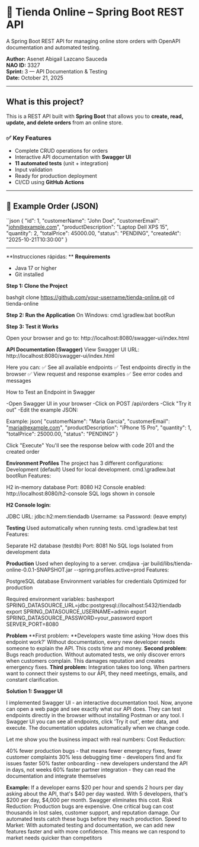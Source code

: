 # 🛒 Tienda Online – Spring Boot REST API

A Spring Boot REST API for managing online store orders with OpenAPI documentation and automated testing.

**Author:** Asenet Abigail Lazcano Sauceda  
**NAO ID:** 3327  
**Sprint:** 3 — API Documentation & Testing  
**Date:** October 21, 2025  

---

## What is this project?

This is a REST API built with **Spring Boot** that allows you to **create, read, update, and delete orders** from an online store.

### ✅ Key Features
- Complete CRUD operations for orders
- Interactive API documentation with **Swagger UI**
- **11 automated tests** (unit + integration)
- Input validation
- Ready for production deployment
- CI/CD using **GitHub Actions**

---

## 🧾 Example Order (JSON)

``json
{
  "id": 1,
  "customerName": "John Doe",
  "customerEmail": "john@example.com",
  "productDescription": "Laptop Dell XPS 15",
  "quantity": 2,
  "totalPrice": 45000.00,
  "status": "PENDING",
  "createdAt": "2025-10-21T10:30:00"
}

---
**Instrucciones rápidas:
**
**Requirements**

- Java 17 or higher
- Git installed

**Step 1: Clone the Project**

bashgit clone https://github.com/your-username/tienda-online.git
cd tienda-online

**Step 2: Run the Application**
On Windows:
cmd.\gradlew.bat bootRun

**Step 3: Test it Works**

Open your browser and go to:
http://localhost:8080/swagger-ui/index.html

**API Documentation (Swagger)**
View Swagger UI
URL: http://localhost:8080/swagger-ui/index.html

Here you can:
✅ See all available endpoints
✅ Test endpoints directly in the browser
✅ View request and response examples
✅ See error codes and messages

How to Test an Endpoint in Swagger

-Open Swagger UI in your browser
-Click on POST /api/orders
-Click "Try it out"
-Edit the example JSON:

Example: 
json{
  "customerName": "Maria Garcia",
  "customerEmail": "maria@example.com",
  "productDescription": "iPhone 15 Pro",
  "quantity": 1,
  "totalPrice": 25000.00,
  "status": "PENDING"
}

Click "Execute"
You'll see the response below with code 201 and the created order

**Environment Profiles**
The project has 3 different configurations:
Development (default)
Used for local development.
cmd.\gradlew.bat bootRun
Features:

H2 in-memory database
Port: 8080
H2 Console enabled: http://localhost:8080/h2-console
SQL logs shown in console

**H2 Console login:**

JDBC URL: jdbc:h2:mem:tiendadb
Username: sa
Password: (leave empty)

**Testing**
Used automatically when running tests.
cmd.\gradlew.bat test
Features:

Separate H2 database (testdb)
Port: 8081
No SQL logs
Isolated from development data

**Production**
Used when deploying to a server.
cmdjava -jar build/libs/tienda-online-0.0.1-SNAPSHOT.jar --spring.profiles.active=prod
Features:

PostgreSQL database
Environment variables for credentials
Optimized for production

Required environment variables:
bashexport SPRING_DATASOURCE_URL=jdbc:postgresql://localhost:5432/tiendadb
export SPRING_DATASOURCE_USERNAME=admin
export SPRING_DATASOURCE_PASSWORD=your_password
export SERVER_PORT=8080

**Problem**
**First problem: **Developers waste time asking 'How does this endpoint work?' Without documentation, every new developer needs someone to explain the API. This costs time and money.
**Second problem**: Bugs reach production. Without automated tests, we only discover errors when customers complain. This damages reputation and creates emergency fixes.
**Third problem:** Integration takes too long. When partners want to connect their systems to our API, they need meetings, emails, and constant clarification.

**Solution 1: Swagger UI**

I implemented Swagger UI - an interactive documentation tool. Now, anyone can open a web page and see exactly what our API does. They can test endpoints directly in the browser without installing Postman or any tool.
I Swagger UI you can see all endpoints, click 'Try it out', enter data, and execute. The documentation updates automatically when we change code.

Let me show you the business impact with real numbers:
Cost Reduction:

40% fewer production bugs - that means fewer emergency fixes, fewer customer complaints
30% less debugging time - developers find and fix issues faster
50% faster onboarding - new developers understand the API in days, not weeks
60% faster partner integration - they can read the documentation and integrate themselves

**Example:** If a developer earns $20 per hour and spends 2 hours per day asking about the API, that's $40 per day wasted. With 5 developers, that's $200 per day, $4,000 per month. Swagger eliminates this cost.
Risk Reduction:
Production bugs are expensive. One critical bug can cost thousands in lost sales, customer support, and reputation damage. Our automated tests catch these bugs before they reach production.
Speed to Market:
With automated testing and documentation, we can add new features faster and with more confidence. This means we can respond to market needs quicker than competitors

